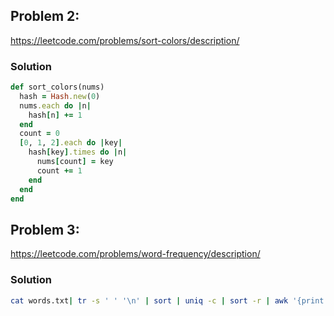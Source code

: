 ## Problem 2:

https://leetcode.com/problems/sort-colors/description/

### Solution

```ruby
def sort_colors(nums)
  hash = Hash.new(0)
  nums.each do |n|
    hash[n] += 1
  end
  count = 0
  [0, 1, 2].each do |key|
    hash[key].times do |n|
      nums[count] = key
      count += 1
    end
  end
end
```

## Problem 3:

https://leetcode.com/problems/word-frequency/description/

### Solution

```bash
cat words.txt| tr -s ' ' '\n' | sort | uniq -c | sort -r | awk '{print $2" "$1}'
```
